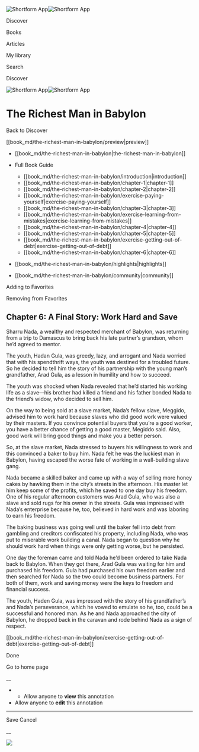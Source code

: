 ![Shortform App](/img/logo.36a2399e.svg)![Shortform App](/img/logo-dark.70c1b072.svg)

Discover

Books

Articles

My library

Search

Discover

![Shortform App](/img/logo.36a2399e.svg)![Shortform App](/img/logo-dark.70c1b072.svg)

# The Richest Man in Babylon

Back to Discover

[[book_md/the-richest-man-in-babylon/preview|preview]]

  * [[book_md/the-richest-man-in-babylon|the-richest-man-in-babylon]]
  * Full Book Guide

    * [[book_md/the-richest-man-in-babylon/introduction|introduction]]
    * [[book_md/the-richest-man-in-babylon/chapter-1|chapter-1]]
    * [[book_md/the-richest-man-in-babylon/chapter-2|chapter-2]]
    * [[book_md/the-richest-man-in-babylon/exercise-paying-yourself|exercise-paying-yourself]]
    * [[book_md/the-richest-man-in-babylon/chapter-3|chapter-3]]
    * [[book_md/the-richest-man-in-babylon/exercise-learning-from-mistakes|exercise-learning-from-mistakes]]
    * [[book_md/the-richest-man-in-babylon/chapter-4|chapter-4]]
    * [[book_md/the-richest-man-in-babylon/chapter-5|chapter-5]]
    * [[book_md/the-richest-man-in-babylon/exercise-getting-out-of-debt|exercise-getting-out-of-debt]]
    * [[book_md/the-richest-man-in-babylon/chapter-6|chapter-6]]
  * [[book_md/the-richest-man-in-babylon/highlights|highlights]]
  * [[book_md/the-richest-man-in-babylon/community|community]]



Adding to Favorites 

Removing from Favorites 

## Chapter 6: A Final Story: Work Hard and Save

Sharru Nada, a wealthy and respected merchant of Babylon, was returning from a trip to Damascus to bring back his late partner’s grandson, whom he’d agreed to mentor.

The youth, Hadan Gula, was greedy, lazy, and arrogant and Nada worried that with his spendthrift ways, the youth was destined for a troubled future. So he decided to tell him the story of his partnership with the young man’s grandfather, Arad Gula, as a lesson in humility and how to succeed.

The youth was shocked when Nada revealed that he’d started his working life as a slave—his brother had killed a friend and his father bonded Nada to the friend’s widow, who decided to sell him.

On the way to being sold at a slave market, Nada’s fellow slave, Meggido, advised him to work hard because slaves who did good work were valued by their masters. If you convince potential buyers that you’re a good worker, you have a better chance of getting a good master, Megiddo said. Also, good work will bring good things and make you a better person.

So, at the slave market, Nada stressed to buyers his willingness to work and this convinced a baker to buy him. Nada felt he was the luckiest man in Babylon, having escaped the worse fate of working in a wall-building slave gang.

Nada became a skilled baker and came up with a way of selling more honey cakes by hawking them in the city’s streets in the afternoon. His master let him keep some of the profits, which he saved to one day buy his freedom. One of his regular afternoon customers was Arad Gula, who was also a slave and sold rugs for his owner in the streets. Gula was impressed with Nada’s enterprise because he, too, believed in hard work and was laboring to earn his freedom.

The baking business was going well until the baker fell into debt from gambling and creditors confiscated his property, including Nada, who was put to miserable work building a canal. Nada began to question why he should work hard when things were only getting worse, but he persisted.

One day the foreman came and told Nada he’d been ordered to take Nada back to Babylon. When they got there, Arad Gula was waiting for him and purchased his freedom. Gula had purchased his own freedom earlier and then searched for Nada so the two could become business partners. For both of them, work and saving money were the keys to freedom and financial success.

The youth, Haden Gula, was impressed with the story of his grandfather’s and Nada’s perseverance, which he vowed to emulate so he, too, could be a successful and honored man. As he and Nada approached the city of Babylon, he dropped back in the caravan and rode behind Nada as a sign of respect.

[[book_md/the-richest-man-in-babylon/exercise-getting-out-of-debt|exercise-getting-out-of-debt]]

Done

Go to home page 

__

  *   * Allow anyone to **view** this annotation
  * Allow anyone to **edit** this annotation



* * *

Save Cancel

__




![](https://bat.bing.com/action/0?ti=56018282&Ver=2&mid=942e2257-7546-4bb7-95ce-4b5e460a9801&sid=1711133063fa11eebdec89a8b8ae3bbc&vid=171147a063fa11eea7440fcfeb230d96&vids=0&msclkid=N&pi=0&lg=en-US&sw=800&sh=600&sc=24&nwd=1&tl=Shortform%20%7C%20The%20Richest%20Man%20in%20Babylon&p=https%3A%2F%2Fwww.shortform.com%2Fapp%2Fbook%2Fthe-richest-man-in-babylon%2Fchapter-6&r=&lt=438&evt=pageLoad&sv=1&rn=877201)
